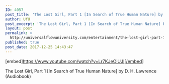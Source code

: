 ```yaml
---
ID: 4057
post_title: 'The Lost Girl, Part 1 [In Search of True Human Nature] by D. H. Lawrence (Audiobook)'
author: UfU
post_excerpt: 'The Lost Girl, Part 1 [In Search of True Human Nature] by D. H. Lawrence (Audiobook)'
layout: post
permalink: >
  http://universalflowuniversity.com/entertainment/the-lost-girl-part-1-in-search-of-true-human-nature-by-d-h-lawrence-audiobook/
published: true
post_date: 2017-12-25 14:43:47
---
```

[embed]https://www.youtube.com/watch?v=Lr7KJeOiUJI[/embed]<br>
<p>The Lost Girl, Part 1 [In Search of True Human Nature] by D. H. Lawrence (Audiobook)</p>